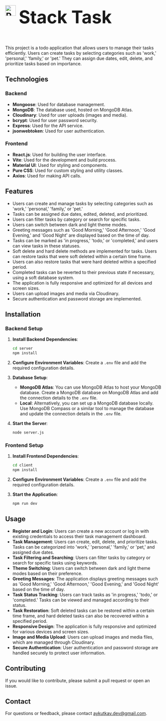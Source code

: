 # <div style="display: flex; align-items: center; gap: 10px;"><img src="https://res.cloudinary.com/ddqbb9yqj/image/upload/v1725843249/project_logo/stack-task/stack-task-logo_ebiwlt.png" alt="Project Logo" height="33.5px"><h1>Stack Task</h1></div>

This project is a todo application that allows users to manage their tasks efficiently. Users can create tasks by selecting categories such as 'work,' 'personal,' 'family,' or 'pet.' They can assign due dates, edit, delete, and prioritize tasks based on importance.

## Technologies

### Backend

- **Mongoose**: Used for database management.
- **MongoDB**: The database used, hosted on MongoDB Atlas.
- **Cloudinary**: Used for user uploads (images and media).
- **bcrypt**: Used for user password security.
- **Express**: Used for the API service.
- **jsonwebtoken**: Used for user authentication.

### Frontend

- **React.js**: Used for building the user interface.
- **Vite**: Used for the development and build process.
- **Material UI**: Used for styling and components.
- **Pure CSS**: Used for custom styling and utility classes.
- **Axios**: Used for making API calls.

## Features

- Users can create and manage tasks by selecting categories such as 'work,' 'personal,' 'family,' or 'pet.'
- Tasks can be assigned due dates, edited, deleted, and prioritized.
- Users can filter tasks by category or search for specific tasks.
- Users can switch between dark and light theme modes.
- Greeting messages such as 'Good Morning,' 'Good Afternoon,' 'Good Evening,' and 'Good Night' are displayed based on the time of day.
- Tasks can be marked as 'in progress,' 'todo,' or 'completed,' and users can view tasks in these statuses.
- Soft delete and hard delete methods are implemented for tasks. Users can restore tasks that were soft deleted within a certain time frame.
- Users can also restore tasks that were hard deleted within a specified period.
- Completed tasks can be reverted to their previous state if necessary, using a soft database system.
- The application is fully responsive and optimized for all devices and screen sizes.
- Users can upload images and media via Cloudinary.
- Secure authentication and password storage are implemented.

## Installation

### Backend Setup

1. **Install Backend Dependencies**:

   ```bash
   cd server
   npm install
   ```

2. **Configure Environment Variables**: Create a `.env` file and add the required configuration details.

3. **Database Setup**:

   - **MongoDB Atlas**: You can use MongoDB Atlas to host your MongoDB database. Create a MongoDB database on MongoDB Atlas and add the connection details to the `.env` file.
   - **Local**: Alternatively, you can set up a MongoDB database locally. Use MongoDB Compass or a similar tool to manage the database and update the connection details in the `.env` file.

4. **Start the Server**:
   ```bash
   node server.js
   ```

### Frontend Setup

1. **Install Frontend Dependencies**:

   ```bash
   cd client
   npm install
   ```

2. **Configure Environment Variables**: Create a `.env` file and add the required configuration details.

3. **Start the Application**:
   ```bash
   npm run dev
   ```

## Usage

- **Register and Login**: Users can create a new account or log in with existing credentials to access their task management dashboard.
- **Task Management**: Users can create, edit, delete, and prioritize tasks. Tasks can be categorized into 'work,' 'personal,' 'family,' or 'pet,' and assigned due dates.
- **Task Filtering and Searching**: Users can filter tasks by category or search for specific tasks using keywords.
- **Theme Switching**: Users can switch between dark and light theme modes based on their preference.
- **Greeting Messages**: The application displays greeting messages such as 'Good Morning,' 'Good Afternoon,' 'Good Evening,' and 'Good Night' based on the time of day.
- **Task Status Tracking**: Users can track tasks as 'in progress,' 'todo,' or 'completed.' Tasks can be viewed and managed according to their status.
- **Task Restoration**: Soft deleted tasks can be restored within a certain time frame, and hard deleted tasks can also be recovered within a specified period.
- **Responsive Design**: The application is fully responsive and optimized for various devices and screen sizes.
- **Image and Media Upload**: Users can upload images and media files, which are managed through Cloudinary.
- **Secure Authentication**: User authentication and password storage are handled securely to protect user information.

## Contributing

If you would like to contribute, please submit a pull request or open an issue.

## Contact

For questions or feedback, please contact [aykutkav.dev@gmail.com](mailto:aykutkav.dev@gmail.com).
